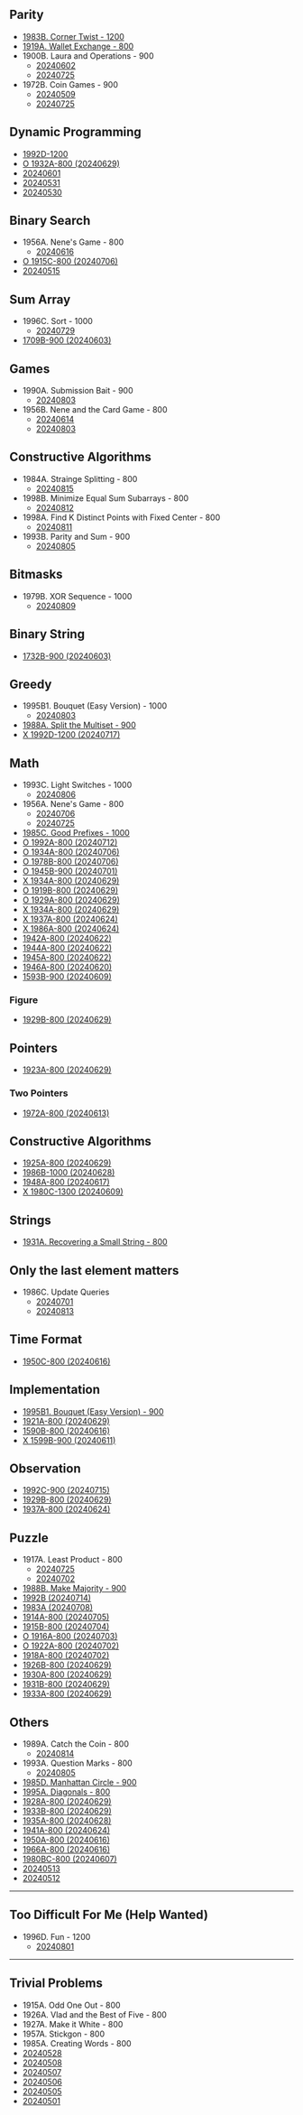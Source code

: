 <head><meta name="viewport" content="width=device-width, initial-scale=1.0, user-scalable=yes" /></head>

## Parity

- [1983B. Corner Twist - 1200](./2024/07/20240710.html)
- [1919A. Wallet Exchange - 800](./2024/06/20240629.html)
- 1900B. Laura and Operations - 900
	- [20240602](./2024/06/20240602.html)
	- [20240725](./2024/07/20240725.html)
- 1972B. Coin Games - 900
	- [20240509](./2024/05/20240509.html)
	- [20240725](./2024/07/20240725.html)

## Dynamic Programming

- [1992D-1200](./2024/07/20240718.html)
- [O 1932A-800 (20240629)](./2024/06/20240629.html)
- [20240601](./2024/06/20240601.html)
- [20240531](./2024/05/20240531.html)
- [20240530](./2024/05/20240530.html)

## Binary Search

- 1956A. Nene\'s Game - 800
	- [20240616](./2024/06/20240616.html)
- [O 1915C-800 (20240706)](./2024/07/20240706.html)
- [20240515](./2024/05/20240515.html)

## Sum Array

- 1996C. Sort - 1000
	- [20240729](./2024/07/20240729.html)
- [1709B-900 (20240603)](./2024/06/20240603.html)

## Games

- 1990A. Submission Bait - 900
	- [20240803](./2024/08/20240803.html)
- 1956B. Nene and the Card Game - 800
	- [20240614](./2024/06/20240614.html)
	- [20240803](./2024/08/20240803.html)

## Constructive Algorithms

- 1984A. Strainge Splitting - 800
	- [20240815](./2024/08/20240815.html)
- 1998B. Minimize Equal Sum Subarrays - 800
	- [20240812](./2024/08/20240812.html)
- 1998A. Find K Distinct Points with Fixed Center - 800
	- [20240811](./2024/08/20240811.html)
- 1993B. Parity and Sum - 900
	- [20240805](./2024/08/20240805.html)

## Bitmasks

- 1979B. XOR Sequence - 1000
	- [20240809](./2024/08/20240809.html)

## Binary String

- [1732B-900 (20240603)](./2024/06/20240603.html)

## Greedy

- 1995B1. Bouquet (Easy Version) - 1000
	- [20240803](./2024/08/20240803.html)
- [1988A. Split the Multiset - 900](./2024/07/20240723.html)
- [X 1992D-1200 (20240717)](./2024/07/20240717.html)

## Math

- 1993C. Light Switches - 1000
	- [20240806](./2024/08/20240806.html)
- 1956A. Nene\'s Game - 800
	- [20240706](./2024/07/20240706.html)
	- [20240725](./2024/07/20240725.html)
- [1985C. Good Prefixes - 1000](./2024/07/20240725.html)
- [O 1992A-800 (20240712)](./2024/07/20240712.html)
- [O 1934A-800 (20240706)](./2024/07/20240706.html)
- [O 1978B-800 (20240706)](./2024/07/20240706.html)
- [O 1945B-900 (20240701)](./2024/07/20240701.html)
- [X 1934A-800 (20240629)](./2024/06/20240629.html)
- [O 1919B-800 (20240629)](./2024/06/20240629.html)
- [O 1929A-800 (20240629)](./2024/06/20240629.html)
- [X 1934A-800 (20240629)](./2024/06/20240629.html)
- [X 1937A-800 (20240624)](./2024/06/20240624.html)
- [X 1986A-800 (20240624)](./2024/06/20240624.html)
- [1942A-800 (20240622)](./2024/06/20240622.html)
- [1944A-800 (20240622)](./2024/06/20240622.html)
- [1945A-800 (20240622)](./2024/06/20240622.html)
- [1946A-800 (20240620)](./2024/06/20240620.html)
- [1593B-900 (20240609)](./2024/06/20240609.html)

### Figure

- [1929B-800 (20240629)](./2024/06/20240629.html)

## Pointers

- [1923A-800 (20240629)](./2024/06/20240629.html)

### Two Pointers

- [1972A-800 (20240613)](./2024/06/20240613.html)

## Constructive Algorithms

- [1925A-800 (20240629)](./2024/06/20240629.html)
- [1986B-1000 (20240628)](./2024/06/20240628.html)
- [1948A-800 (20240617)](./2024/06/20240617.html)
- [X 1980C-1300 (20240609)](./2024/06/20240609.html)

## Strings

- [1931A. Recovering a Small String - 800](./2024/06/20240629.html)

## Only the last element matters

- 1986C. Update Queries
	- [20240701](./2024/07/20240701.html)
	- [20240813](./2024/08/20240813.html)

## Time Format

- [1950C-800 (20240616)](./2024/06/20240616.html)

## Implementation

- [1995B1. Bouquet (Easy Version) - 900](./2024/07/20240724.html)
- [1921A-800 (20240629)](./2024/06/20240629.html)
- [1590B-800 (20240616)](./2024/06/20240616.html)
- [X 1599B-900 (20240611)](./2024/06/20240611.html)

## Observation

- [1992C-900 (20240715)](./2024/07/20240715.html)
- [1929B-800 (20240629)](./2024/06/20240629.html)
- [1937A-800 (20240624)](./2024/06/20240624.html)

## Puzzle

- 1917A. Least Product - 800
	- [20240725](./2024/07/20240725.html)
	- [20240702](./2024/07/20240702.html)
- [1988B. Make Majority - 900](./2024/07/20240724.html)
- [1992B (20240714)](./2024/07/20240714.html)
- [1983A (20240708)](./2024/07/20240708.html)
- [1914A-800 (20240705)](./2024/07/20240705.html)
- [1915B-800 (20240704)](./2024/07/20240704.html)
- [O 1916A-800 (20240703)](./2024/07/20240703.html)
- [O 1922A-800 (20240702)](./2024/07/20240702.html)
- [1918A-800 (20240702)](./2024/07/20240702.html)
- [1926B-800 (20240629)](./2024/06/20240629.html)
- [1930A-800 (20240629)](./2024/06/20240629.html)
- [1931B-800 (20240629)](./2024/06/20240629.html)
- [1933A-800 (20240629)](./2024/06/20240629.html)

## Others

- 1989A. Catch the Coin - 800
	- [20240814](./2024/08/20240814.html)
- 1993A. Question Marks - 800
	- [20240805](./2024/08/20240805.html)
- [1985D. Manhattan Circle - 900](./2024/07/20240725.html)
- [1995A. Diagonals - 800](./2024/07/20240724.html)
- [1928A-800 (20240629)](./2024/06/20240629.html)
- [1933B-800 (20240629)](./2024/06/20240629.html)
- [1935A-800 (20240628)](./2024/06/20240628.html)
- [1941A-800 (20240624)](./2024/06/20240624.html)
- [1950A-800 (20240616)](./2024/06/20240616.html)
- [1966A-800 (20240616)](./2024/06/20240616.html)
- [1980BC-800 (20240607)](./2024/06/20240607.html)
- [20240513](./2024/05/20240513.html)
- [20240512](./2024/05/20240512.html)

---

## Too Difficult For Me (Help Wanted)

- 1996D. Fun - 1200
	- [20240801](./2024/08/20240801.html)

---

## Trivial Problems

- 1915A. Odd One Out - 800
- 1926A. Vlad and the Best of Five - 800
- 1927A. Make it White - 800
- 1957A. Stickgon - 800
- 1985A. Creating Words - 800
- [20240528](./2024/05/20240528.html)
- [20240508](./2024/05/20240508.html)
- [20240507](./2024/05/20240507.html)
- [20240506](./2024/05/20240506.html)
- [20240505](./2024/05/20240505.html)
- [20240501](./2024/05/20240501.html)
